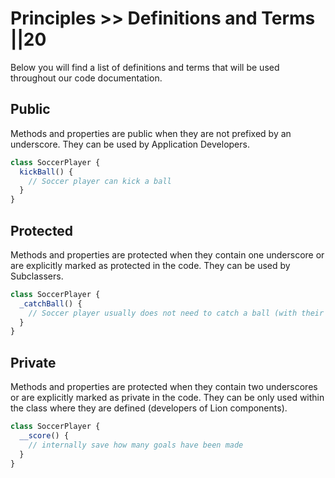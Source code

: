 # Principles >> Definitions and Terms ||20

Below you will find a list of definitions and terms that will be used throughout our code
documentation.

## Public

Methods and properties are public when they are not prefixed by an underscore.
They can be used by Application Developers.

```js
class SoccerPlayer {
  kickBall() {
    // Soccer player can kick a ball
  }
}
```

## Protected

Methods and properties are protected when they contain one underscore or are explicitly marked as protected in the code. They can be used by Subclassers.

```js
class SoccerPlayer {
  _catchBall() {
    // Soccer player usually does not need to catch a ball (with their hands)
  }
}
```

## Private

Methods and properties are protected when they contain two underscores or are explicitly marked as private in the code. They can be only used within the class where they are defined (developers of Lion components).

```js
class SoccerPlayer {
  __score() {
    // internally save how many goals have been made
  }
}
```
